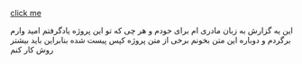 <a href=""> click me</a>
<p>
این یه گزارش به زبان مادری ام برای حودم و هر چی که تو این پروژه یادگرفتم امید وارم برگردم و دوباره این متن بخونم 
برخی از متن پروژه کپس پیست شده بنابراین باید بیشتر روش کار کنم 
<br>






































</p>





